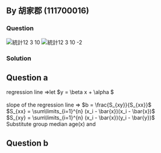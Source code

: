 ## By 胡家郡 (111700016)

### Question
![統計12 3 10](https://github.com/HWTeng-Course/202402-Statistics/assets/162106632/8e6a9b97-7e49-462d-8d8e-204589c5efc6)
![統計12 3 10 -2](https://github.com/HWTeng-Course/202402-Statistics/assets/162106632/a7732014-794b-4cde-ab4c-b78ed361520f)

### Solution

## Question a

regression line =>let $y = \beta x + \alpha $<br>\
slope of the regression line => $b = \frac{S_{xy}}{S_{xx}}$\
$S_{xx} = \sum\limits_{i=1}^{n} (x_i - \bar{x})(x_i - \bar{x})$\
$S_{xy} = \sum\limits_{i=1}^{n} (x_i - \bar{x})(y_i - \bar{y})$\
Substitute group median age(x) and 

## Question b

